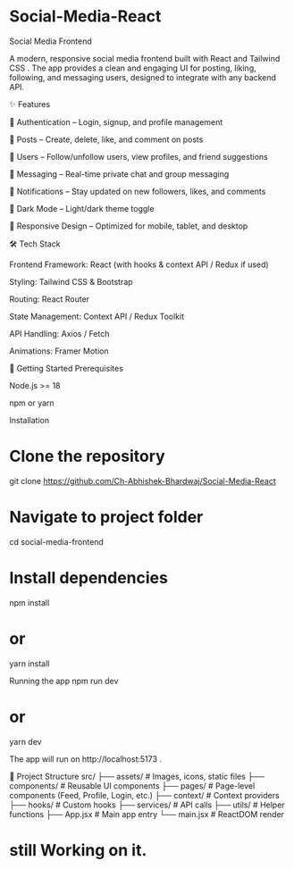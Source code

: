 # Social-Media-React
Social Media Frontend

A modern, responsive social media frontend built with React
 and Tailwind CSS
.
The app provides a clean and engaging UI for posting, liking, following, and messaging users, designed to integrate with any backend API.

✨ Features

🔐 Authentication – Login, signup, and profile management

📝 Posts – Create, delete, like, and comment on posts

👥 Users – Follow/unfollow users, view profiles, and friend suggestions

💬 Messaging – Real-time private chat and group messaging

🔔 Notifications – Stay updated on new followers, likes, and comments

🌙 Dark Mode – Light/dark theme toggle

📱 Responsive Design – Optimized for mobile, tablet, and desktop

🛠️ Tech Stack

Frontend Framework: React (with hooks & context API / Redux if used)

Styling: Tailwind CSS & Bootstrap

Routing: React Router

State Management: Context API / Redux Toolkit

API Handling: Axios / Fetch

Animations: Framer Motion

🚀 Getting Started
Prerequisites

Node.js >= 18

npm or yarn

Installation
# Clone the repository
git clone https://github.com/Ch-Abhishek-Bhardwaj/Social-Media-React

# Navigate to project folder
cd social-media-frontend

# Install dependencies
npm install
# or
yarn install

Running the app
npm run dev
# or
yarn dev


The app will run on http://localhost:5173
.

📂 Project Structure
src/
 ├── assets/        # Images, icons, static files
 ├── components/    # Reusable UI components
 ├── pages/         # Page-level components (Feed, Profile, Login, etc.)
 ├── context/       # Context providers
 ├── hooks/         # Custom hooks
 ├── services/      # API calls
 ├── utils/         # Helper functions
 ├── App.jsx        # Main app entry
 └── main.jsx       # ReactDOM render
# still Working on it.


